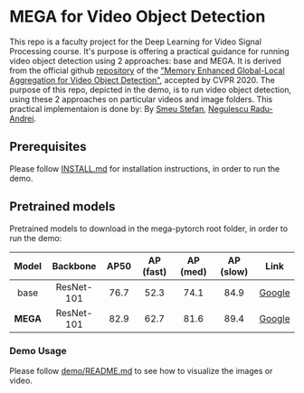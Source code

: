 # MEGA for Video Object Detection

This repo is a faculty project for the Deep Learning for Video Signal Processing course. It's purpose is offering a practical guidance for running video object detection using 2 approaches: base and MEGA. It is derived from the official github [repository](https://github.com/Scalsol/mega.pytorch) of the ["Memory Enhanced Global-Local Aggregation for Video Object Detection"](https://arxiv.org/abs/2003.12063), accepted by CVPR 2020. The purpose of this repo, depicted in the demo, is to run video object detection, using these 2 approaches on particular videos and image folders. This practical implementaion is done by: By [Smeu Stefan](https://github.com/MrNiceGuy090), [Negulescu Radu-Andrei](https://github.com/radunegulescu).

## Prerequisites

Please follow [INSTALL.md](INSTALL.md) for installation instructions, in order to run the demo.

## Pretrained models

Pretrained models to download in the mega-pytorch root folder, in order to run the demo:

Model | Backbone | AP50 | AP (fast) | AP (med) | AP (slow) | Link
:---: | :---: | :---: | :---: | :---: | :---: |:---:
base | ResNet-101 | 76.7 | 52.3 | 74.1 | 84.9 | [Google](https://drive.google.com/file/d/1W17f9GC60rHU47lUeOEfU--Ra-LTw3Tq/view?usp=sharing)
**MEGA** | ResNet-101 | 82.9 | 62.7| 81.6 | 89.4 | [Google](https://drive.google.com/file/d/1ZnAdFafF1vW9Lnpw-RPF1AD_csw61lBY/view?usp=sharing)

### Demo Usage
Please follow [demo/README.md](demo/README.md) to see how to visualize the images or video.

